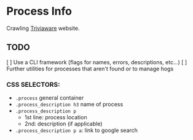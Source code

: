 # Process Info

Crawling [Triviaware](http://triviaware.com/macprocess/all) website.

## TODO
[ ] Use a CLI framework (flags for names, errors, descriptions, etc...)
[ ] Further utilities for processes that aren't found or to manage hogs

### CSS SELECTORS:
- `.process` general container
- `.process_description h3` name of process
- `.process_description p`
    - 1st line: process location
    - 2nd: description (if applicable)
- `.process_description p a`: link to google search